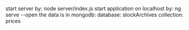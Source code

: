 start server by: 
node server/index.js
start application on localhost by:
ng serve --open
the data is in mongodb:
database: stockArchives
collection: prices